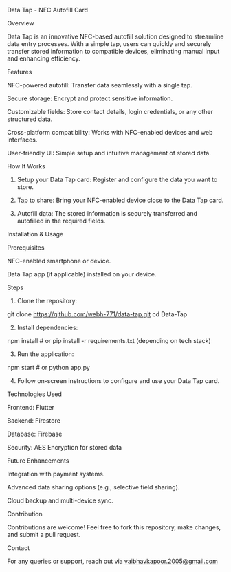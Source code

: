 Data Tap - NFC Autofill Card

Overview

Data Tap is an innovative NFC-based autofill solution designed to streamline data entry processes. With a simple tap, users can quickly and securely transfer stored information to compatible devices, eliminating manual input and enhancing efficiency.

Features

NFC-powered autofill: Transfer data seamlessly with a single tap.

Secure storage: Encrypt and protect sensitive information.

Customizable fields: Store contact details, login credentials, or any other structured data.

Cross-platform compatibility: Works with NFC-enabled devices and web interfaces.

User-friendly UI: Simple setup and intuitive management of stored data.


How It Works

1. Setup your Data Tap card: Register and configure the data you want to store.


2. Tap to share: Bring your NFC-enabled device close to the Data Tap card.


3. Autofill data: The stored information is securely transferred and autofilled in the required fields.



Installation & Usage

Prerequisites

NFC-enabled smartphone or device.

Data Tap app (if applicable) installed on your device.


Steps

1. Clone the repository:

git clone https://github.com/webh-771/data-tap.git
cd Data-Tap


2. Install dependencies:

npm install  # or pip install -r requirements.txt (depending on tech stack)


3. Run the application:

npm start  # or python app.py


4. Follow on-screen instructions to configure and use your Data Tap card.



Technologies Used

Frontend: Flutter

Backend: Firestore

Database: Firebase

Security: AES Encryption for stored data


Future Enhancements

Integration with payment systems.

Advanced data sharing options (e.g., selective field sharing).

Cloud backup and multi-device sync.


Contribution

Contributions are welcome! Feel free to fork this repository, make changes, and submit a pull request.

Contact

For any queries or support, reach out via vaibhavkapoor.2005@gmail.com 

